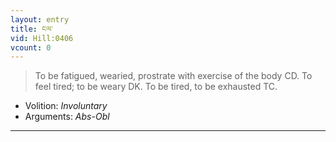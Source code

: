 ```yaml
---
layout: entry
title: ངལ་
vid: Hill:0406
vcount: 0
---
```

> To be fatigued, wearied, prostrate with exercise of the body CD\. To feel tired; to be weary DK\. To be tired, to be exhausted TC\.

* Volition: _Involuntary_
* Arguments: _Abs-Obl_

---

